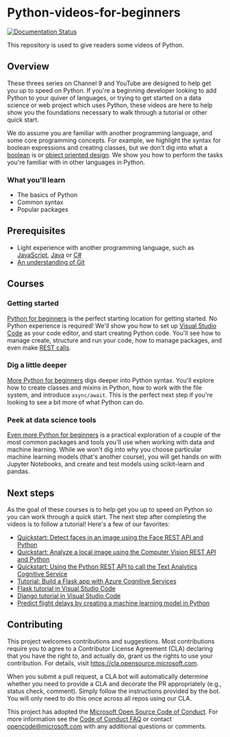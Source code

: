 # Python-videos-for-beginners
[![Documentation Status](https://readthedocs.org/projects/python-videos-for-beginners/badge/?version=latest)](https://python-videos-for-beginners.readthedocs.io/en/latest/?badge=latest)

This repository is used to give readers some videos of Python.

## Overview

These threes series on Channel 9 and YouTube are designed to help get you up to speed on Python. If you're a beginning developer looking to add Python to your quiver of languages, or trying to get started on a data science or web project which uses Python, these videos are here to help show you the foundations necessary to walk through a tutorial or other quick start.

We do assume you are familiar with another programming language, and some core programming concepts. For example, we highlight the syntax for boolean expressions and creating classes, but we don't dig into what a [boolean](https://en.wikipedia.org/wiki/Boolean_data_type) is or [object oriented design](https://en.wikipedia.org/wiki/Object-oriented_design). We show you how to perform the tasks you're familiar with in other languages in Python.

### What you'll learn

- The basics of Python
- Common syntax
- Popular packages

## Prerequisites

- Light experience with another programming language, such as [JavaScript](https://www.edx.org/course/javascript-introduction), [Java](https://www.java.com) or [C#](https://docs.microsoft.com/dotnet/csharp/)
- [An understanding of Git](https://git-scm.com/book/en/v1/Getting-Started)

## Courses

### Getting started

[Python for beginners](https://aka.ms/pythonbeginnerseries) is the perfect starting location for getting started. No Python experience is required! We'll show you how to set up [Visual Studio Code](https://code.visualstudio.com?WT.mc_id=python-c9-niner) as your code editor, and start creating Python code. You'll see how to manage create, structure and run your code, how to manage packages, and even make [REST calls](https://en.wikipedia.org/wiki/Representational_state_transfer).

### Dig a little deeper

[More Python for beginners](https://aka.ms/morepython) digs deeper into Python syntax. You'll explore how to create classes and mixins in Python, how to work with the file system, and introduce `async/await`. This is the perfect next step if you're looking to see a bit more of what Python can do.

### Peek at data science tools

[Even more Python for beginners](https://aka.ms/evenmorepython) is a practical exploration of a couple of the most common packages and tools you'll use when working with data and machine learning. While we won't dig into why you choose particular machine learning models (that's another course), you will get hands on with Jupyter Notebooks, and create and test models using scikit-learn and pandas.

## Next steps

As the goal of these courses is to help get you up to speed on Python so you can work through a quick start. The next step after completing the videos is to follow a tutorial! Here's a few of our favorites:

- [Quickstart: Detect faces in an image using the Face REST API and Python](https://docs.microsoft.com/azure/cognitive-services/face/QuickStarts/Python?WT.mc_id=python-c9-niner?WT.mc_id=python-c9-niner)
- [Quickstart: Analyze a local image using the Computer Vision REST API and Python](https://docs.microsoft.com/azure/cognitive-services/computer-vision/quickstarts/python-disk?WT.mc_id=python-c9-niner?WT.mc_id=python-c9-niner)
- [Quickstart: Using the Python REST API to call the Text Analytics Cognitive Service](https://docs.microsoft.com/azure/cognitive-services/Text-Analytics/quickstarts/python?WT.mc_id=python-c9-niner?WT.mc_id=python-c9-niner)
- [Tutorial: Build a Flask app with Azure Cognitive Services](https://docs.microsoft.com/azure/cognitive-services/translator/tutorial-build-flask-app-translation-synthesis?WT.mc_id=python-c9-niner)
- [Flask tutorial in Visual Studio Code](https://code.visualstudio.com/docs/python/tutorial-flask?WT.mc_id=python-c9-niner)
- [Django tutorial in Visual Studio Code](https://code.visualstudio.com/docs/python/tutorial-django?WT.mc_id=python-c9-niner)
- [Predict flight delays by creating a machine learning model in Python](https://docs.microsoft.com/learn/modules/predict-flight-delays-with-python?WT.mc_id=python-c9-niner)

## Contributing

This project welcomes contributions and suggestions.  Most contributions require you to agree to a Contributor License Agreement (CLA) declaring that you have the right to, and actually do, grant us the rights to use your contribution. For details, visit https://cla.opensource.microsoft.com.

When you submit a pull request, a CLA bot will automatically determine whether you need to provide a CLA and decorate the PR appropriately (e.g., status check, comment). Simply follow the instructions provided by the bot. You will only need to do this once across all repos using our CLA.

This project has adopted the [Microsoft Open Source Code of Conduct](https://opensource.microsoft.com/codeofconduct/). For more information see the [Code of Conduct FAQ](https://opensource.microsoft.com/codeofconduct/faq/) or contact [opencode@microsoft.com](mailto:opencode@microsoft.com) with any additional questions or comments.

